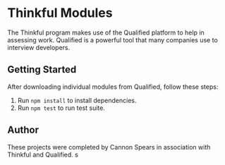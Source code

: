 # Thinkful Modules

The Thinkful program makes use of the Qualified platform to help in assessing work. Qualified is a powerful tool that many companies use to interview developers.

## Getting Started

After downloading individual modules from Qualified, follow these steps:

1. Run `npm install` to install dependencies.
2. Run `npm test` to run test suite.

## Author

These projects were completed by Cannon Spears in association with Thinkful and Qualified.
s
